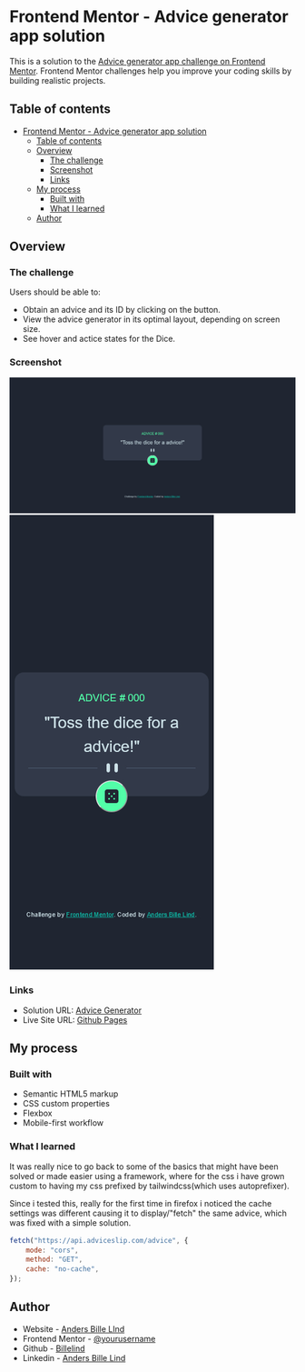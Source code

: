 # Frontend Mentor - Advice generator app solution

This is a solution to the [Advice generator app challenge on Frontend Mentor](https://www.frontendmentor.io/challenges/advice-generator-app-QdUG-13db). Frontend Mentor challenges help you improve your coding skills by building realistic projects.

## Table of contents

- [Frontend Mentor - Advice generator app solution](#frontend-mentor---advice-generator-app-solution)
  - [Table of contents](#table-of-contents)
  - [Overview](#overview)
    - [The challenge](#the-challenge)
    - [Screenshot](#screenshot)
    - [Links](#links)
  - [My process](#my-process)
    - [Built with](#built-with)
    - [What I learned](#what-i-learned)
  - [Author](#author)

## Overview

### The challenge

Users should be able to:

-   Obtain an advice and its ID by clicking on the button.
-   View the advice generator in its optimal layout, depending on screen size.
-   See hover and actice states for the Dice.

### Screenshot

![Desktop version](./images/Desktop.jpg "Desktop")
![Mobile Version](./images/Mobile.jpg "Mobile")

### Links

-   Solution URL: [Advice Generator](https://github.com/billelind/frontend-mentor-challenges/advice-generator/)
-   Live Site URL: [Github Pages](https://billelind.github.io/frontend-mentor-challenges/advice-generator/)

## My process

### Built with

-   Semantic HTML5 markup
-   CSS custom properties
-   Flexbox
-   Mobile-first workflow

### What I learned

It was really nice to go back to some of the basics that might have been solved or made easier using a framework, where for the css i have grown custom to having my css prefixed by tailwindcss(which uses autoprefixer).

Since i tested this, really for the first time in firefox i noticed the cache settings was different causing it to display/"fetch" the same advice, which was fixed with a simple solution.

```js
fetch("https://api.adviceslip.com/advice", {
	mode: "cors",
	method: "GET",
	cache: "no-cache",
});
```

## Author

-   Website - [Anders Bille LInd](https://www.Billelind.dev)
-   Frontend Mentor - [@yourusername](https://www.frontendmentor.io/profile/billelind)
-   Github - [Billelind](https://www.github.com/billelind)
-   Linkedin - [Anders Bille Lind](<[https://](https://www.linkedin.com/in/anders-bille-lind-185074200/)>)
